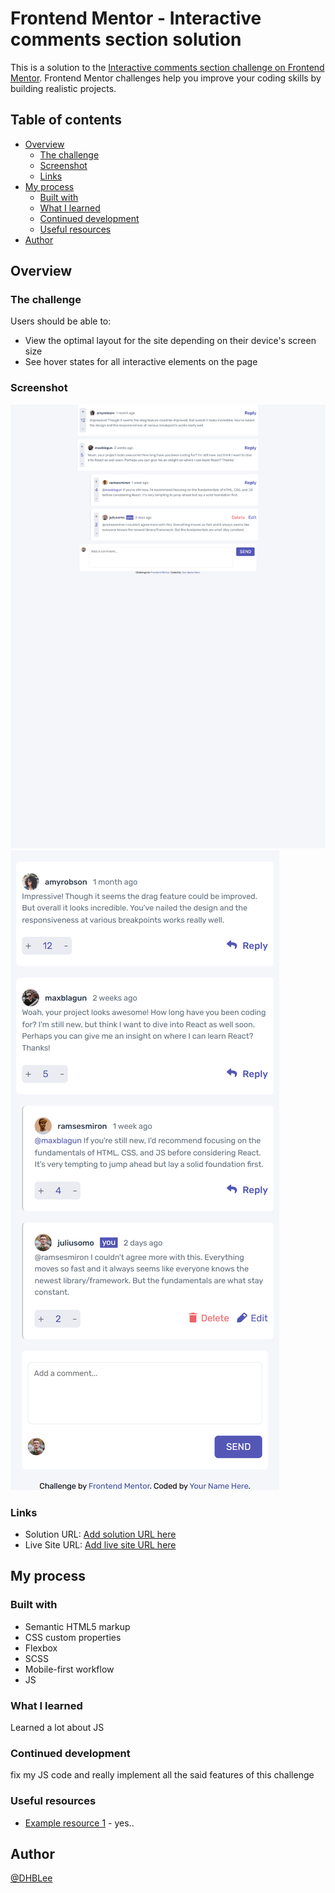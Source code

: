# Frontend Mentor - Interactive comments section solution

This is a solution to the [Interactive comments section challenge on Frontend Mentor](https://www.frontendmentor.io/challenges/interactive-comments-section-iG1RugEG9). Frontend Mentor challenges help you improve your coding skills by building realistic projects. 

## Table of contents


- [Overview](#overview)
  - [The challenge](#the-challenge)
  - [Screenshot](#screenshot)
  - [Links](#links)
- [My process](#my-process)
  - [Built with](#built-with)
  - [What I learned](#what-i-learned)
  - [Continued development](#continued-development)
  - [Useful resources](#useful-resources)
- [Author](#author)




## Overview


### The challenge


Users should be able to:


- View the optimal layout for the site depending on their device's screen size
- See hover states for all interactive elements on the page


### Screenshot


![](./images/1440px_solution.png)
![](./images/375px_solution.png)




### Links


- Solution URL: [Add solution URL here](https://github.com/DHBLee/DHBLee3/tree/DHBLee/Fronend-Mentor/Interactive)
- Live Site URL: [Add live site URL here](https://dhb-lee3-6j2o.vercel.app/)


## My process


### Built with


- Semantic HTML5 markup
- CSS custom properties
- Flexbox
- SCSS
- Mobile-first workflow
- JS




### What I learned

Learned a lot about JS


### Continued development

fix my JS code and really implement all the said features of this challenge


### Useful resources


- [Example resource 1](https://www.chatgpt.com) - yes..



## Author


[@DHBLee](https://www.frontendmentor.io/profile/DHBLee)
